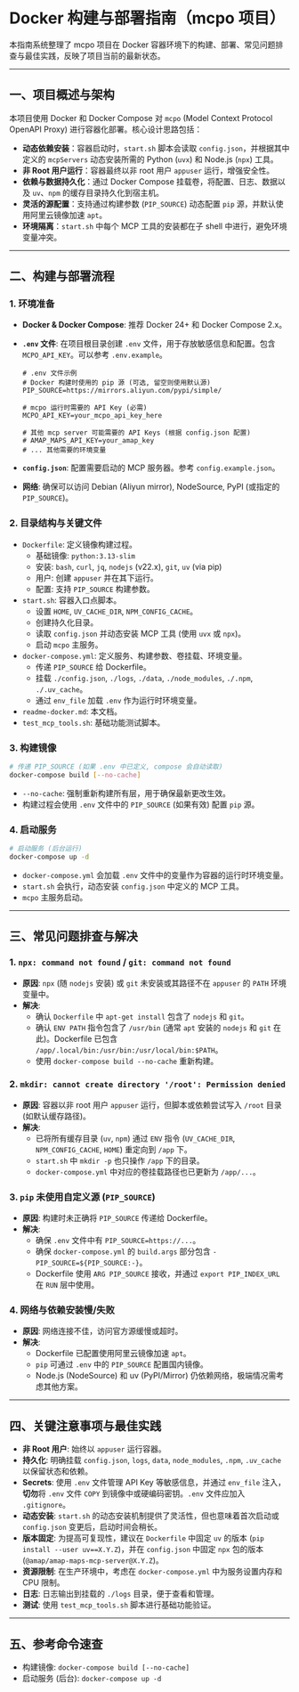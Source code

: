 # Docker 构建与部署指南（mcpo 项目）

本指南系统整理了 mcpo 项目在 Docker 容器环境下的构建、部署、常见问题排查与最佳实践，反映了项目当前的最新状态。

---

## 一、项目概述与架构

本项目使用 Docker 和 Docker Compose 对 `mcpo` (Model Context Protocol OpenAPI Proxy) 进行容器化部署。核心设计思路包括：

- **动态依赖安装**：容器启动时，`start.sh` 脚本会读取 `config.json`，并根据其中定义的 `mcpServers` 动态安装所需的 Python (`uvx`) 和 Node.js (`npx`) 工具。
- **非 Root 用户运行**：容器最终以非 root 用户 `appuser` 运行，增强安全性。
- **依赖与数据持久化**：通过 Docker Compose 挂载卷，将配置、日志、数据以及 `uv`、`npm` 的缓存目录持久化到宿主机。
- **灵活的源配置**：支持通过构建参数 (`PIP_SOURCE`) 动态配置 `pip` 源，并默认使用阿里云镜像加速 `apt`。
- **环境隔离**：`start.sh` 中每个 MCP 工具的安装都在子 shell 中进行，避免环境变量冲突。

---

## 二、构建与部署流程

### 1. 环境准备

- **Docker & Docker Compose**: 推荐 Docker 24+ 和 Docker Compose 2.x。
- **`.env` 文件**: 在项目根目录创建 `.env` 文件，用于存放敏感信息和配置。包含 `MCPO_API_KEY`。可以参考 `.env.example`。

  ```dotenv
  # .env 文件示例
  # Docker 构建时使用的 pip 源 (可选, 留空则使用默认源)
  PIP_SOURCE=https://mirrors.aliyun.com/pypi/simple/

  # mcpo 运行时需要的 API Key (必需)
  MCPO_API_KEY=your_mcpo_api_key_here

  # 其他 mcp server 可能需要的 API Keys (根据 config.json 配置)
  # AMAP_MAPS_API_KEY=your_amap_key
  # ... 其他需要的环境变量
  ```

- **`config.json`**: 配置需要启动的 MCP 服务器。参考 `config.example.json`。
- **网络**: 确保可以访问 Debian (Aliyun mirror), NodeSource, PyPI (或指定的 `PIP_SOURCE`)。

### 2. 目录结构与关键文件

- `Dockerfile`: 定义镜像构建过程。
  - 基础镜像: `python:3.13-slim`
  - 安装: `bash`, `curl`, `jq`, `nodejs` (v22.x), `git`, `uv` (via pip)
  - 用户: 创建 `appuser` 并在其下运行。
  - 配置: 支持 `PIP_SOURCE` 构建参数。
- `start.sh`: 容器入口点脚本。
  - 设置 `HOME`, `UV_CACHE_DIR`, `NPM_CONFIG_CACHE`。
  - 创建持久化目录。
  - 读取 `config.json` 并动态安装 MCP 工具 (使用 `uvx` 或 `npx`)。
  - 启动 `mcpo` 主服务。
- `docker-compose.yml`: 定义服务、构建参数、卷挂载、环境变量。
  - 传递 `PIP_SOURCE` 给 Dockerfile。
  - 挂载 `./config.json`, `./logs`, `./data`, `./node_modules`, `./.npm`, `./.uv_cache`。
  - 通过 `env_file` 加载 `.env` 作为运行时环境变量。
- `readme-docker.md`: 本文档。
- `test_mcp_tools.sh`: 基础功能测试脚本。

### 3. 构建镜像

```bash
# 传递 PIP_SOURCE (如果 .env 中已定义, compose 会自动读取)
docker-compose build [--no-cache]
```

- `--no-cache`: 强制重新构建所有层，用于确保最新更改生效。
- 构建过程会使用 `.env` 文件中的 `PIP_SOURCE` (如果有效) 配置 `pip` 源。

### 4. 启动服务

```bash
# 启动服务 (后台运行)
docker-compose up -d
```

- `docker-compose.yml` 会加载 `.env` 文件中的变量作为容器的运行时环境变量。
- `start.sh` 会执行，动态安装 `config.json` 中定义的 MCP 工具。
- `mcpo` 主服务启动。

---

## 三、常见问题排查与解决

### 1. `npx: command not found` / `git: command not found`

- **原因**: `npx` (随 `nodejs` 安装) 或 `git` 未安装或其路径不在 `appuser` 的 `PATH` 环境变量中。
- **解决**:
  - 确认 `Dockerfile` 中 `apt-get install` 包含了 `nodejs` 和 `git`。
  - 确认 `ENV PATH` 指令包含了 `/usr/bin` (通常 `apt` 安装的 `nodejs` 和 `git` 在此)。Dockerfile 已包含 `/app/.local/bin:/usr/bin:/usr/local/bin:$PATH`。
  - 使用 `docker-compose build --no-cache` 重新构建。

### 2. `mkdir: cannot create directory '/root': Permission denied`

- **原因**: 容器以非 root 用户 `appuser` 运行，但脚本或依赖尝试写入 `/root` 目录 (如默认缓存路径)。
- **解决**:
  - 已将所有缓存目录 (`uv`, `npm`) 通过 `ENV` 指令 (`UV_CACHE_DIR`, `NPM_CONFIG_CACHE`, `HOME`) 重定向到 `/app` 下。
  - `start.sh` 中 `mkdir -p` 也只操作 `/app` 下的目录。
  - `docker-compose.yml` 中对应的卷挂载路径也已更新为 `/app/...`。

### 3. `pip` 未使用自定义源 (`PIP_SOURCE`)

- **原因**: 构建时未正确将 `PIP_SOURCE` 传递给 Dockerfile。
- **解决**:
  - 确保 `.env` 文件中有 `PIP_SOURCE=https://...`。
  - 确保 `docker-compose.yml` 的 `build.args` 部分包含 `- PIP_SOURCE=${PIP_SOURCE:-}`。
  - Dockerfile 使用 `ARG PIP_SOURCE` 接收，并通过 `export PIP_INDEX_URL` 在 `RUN` 层中使用。

### 4. 网络与依赖安装慢/失败

- **原因**: 网络连接不佳，访问官方源缓慢或超时。
- **解决**:
  - Dockerfile 已配置使用阿里云镜像加速 `apt`。
  - `pip` 可通过 `.env` 中的 `PIP_SOURCE` 配置国内镜像。
  - Node.js (NodeSource) 和 uv (PyPI/Mirror) 仍依赖网络，极端情况需考虑其他方案。

---

## 四、关键注意事项与最佳实践

- **非 Root 用户**: 始终以 `appuser` 运行容器。
- **持久化**: 明确挂载 `config.json`, `logs`, `data`, `node_modules`, `.npm`, `.uv_cache` 以保留状态和依赖。
- **Secrets**: 使用 `.env` 文件管理 API Key 等敏感信息，并通过 `env_file` 注入，**切勿**将 `.env` 文件 `COPY` 到镜像中或硬编码密钥。`.env` 文件应加入 `.gitignore`。
- **动态安装**: `start.sh` 的动态安装机制提供了灵活性，但也意味着首次启动或 `config.json` 变更后，启动时间会稍长。
- **版本固定**: 为提高可复现性，建议在 `Dockerfile` 中固定 `uv` 的版本 (`pip install --user uv==X.Y.Z`)，并在 `config.json` 中固定 `npx` 包的版本 (`@amap/amap-maps-mcp-server@X.Y.Z`)。
- **资源限制**: 在生产环境中，考虑在 `docker-compose.yml` 中为服务设置内存和 CPU 限制。
- **日志**: 日志输出到挂载的 `./logs` 目录，便于查看和管理。
- **测试**: 使用 `test_mcp_tools.sh` 脚本进行基础功能验证。

---

## 五、参考命令速查

- 构建镜像: `docker-compose build [--no-cache]`
- 启动服务 (后台): `docker-compose up -d`
